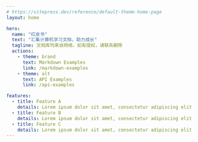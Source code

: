 ```yaml
---
# https://vitepress.dev/reference/default-theme-home-page
layout: home

hero:
  name: "红皮书"
  text: "汇集计算机学习文档，助力成长"
  tagline: 文档库均来自网络，如有侵权，请联系删除
  actions:
    - theme: brand
      text: Markdown Examples
      link: /markdown-examples
    - theme: alt
      text: API Examples
      link: /api-examples

features:
  - title: Feature A
    details: Lorem ipsum dolor sit amet, consectetur adipiscing elit
  - title: Feature B
    details: Lorem ipsum dolor sit amet, consectetur adipiscing elit
  - title: Feature C
    details: Lorem ipsum dolor sit amet, consectetur adipiscing elit
---
```


